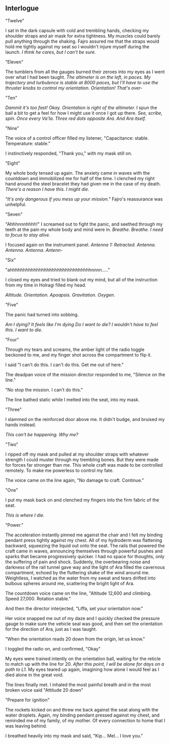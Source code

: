 <!--

Interlogue

  - This should be Liffa
  - Make all of this into the intro of Chapter 15

  - Melna is at Heiko Observatory and sees the craft hurtling into space.
  - She is furious at Holragi for doing something so reckless, and vows to go back to the senate to demand that they divulge their plans.
  - She is shown to be handling the heiko issue well while people talk about shaki falling apart in chaos. They suggest that it's safer for her not to go to Shaki.
  - She considers going directly to Holragi.
  - She sleeps on it.
  - Late at night, She gets a knock from a maman named Linyu who demands to speak with her at once. Kip sent her.

-->

## Interlogue

  "Twelve"

  I sat in the dark capsule with cold and trembling hands, checking my shoulder straps and air mask for extra tightness. My muscles could barely pull anything through the shaking. Fajro assured me that the straps would hold me tightly against my seat so I wouldn't injure myself during the launch. *I think he cares, but I can't be sure.*

  "Eleven"

  The tumblers from all the gauges burned their zeroes into my eyes as I went over what I had been taught. *The altimeter is on the left, in paces. My trajectory and turbulence is stable at 8000 paces, but I'll have to use the thruster knobs to control my orientation. Orientation! That's over-*

  "Ten"

  *Dammit it's too fast! Okay. Orientation is right of the altimeter.* I spun the ball a bit to get a feel for how I might use it once I got up there. *See, scribe, spin. Once every Va'la. Three red dots opposite Ara. And Ara itself.*

  "Nine"

  The voice of a control officer filled my listener, "Capacitance: stable. Temperature: stable."

  I instinctively responded, "Thank you," with my mask still on.

  "Eight"

  My whole body tensed up again. The anxiety came in waves with the countdown and immobilized me for half of the time. I clenched my right hand around the steel bracelet they had given me in the case of my death. *There's a reason I have this. I might die.*

  *"It's only dangerous if you mess up your mission."* Fajro's reassurance was unhelpful.

  "Seven"

  "Ahhhnnnhhhh!" I screamed out to fight the panic, and seethed through my teeth at the pain my whole body and mind were in. *Breathe. Breathe. I need to focus to stay alive.*

  I focused again on the instrument panel. *Antenna 1: Retracted. Antenna. Antenna. Antenna. Antenn-*

  "Six"

  "ahhhhhhhhhhhhhhhhhhhhhhhhhhhhhhhnnnn....."

  I closed my eyes and tried to blank out my mind, but all of the instruction from my time in Holragi filled my head.

  *Altitude. Orientation. Apoapsis. Gravitation. Oxygen.*

  "Five"

  The panic had turned into sobbing.
  
  *Am I dying? It feels like I'm dying Do I want to die? I wouldn't have to feel this. I want to die.*

  "Four"

  Through my tears and screams, the amber light of the radio toggle beckoned to me, and my finger shot across the compartment to flip it.
  
  I said "I can't do this. I can't do this. Get me out of here."

  The deadpan voice of the mission director responded to me, "Silence on the line."

  "No stop the mission. I can't do this."

  The line bathed static while I melted into the seat, into my mask.

  "Three"

  I slammed on the reinforced door above me. It didn't budge, and bruised my hands instead.

  *This can't be happening. Why me?*

  "Two"

  I ripped off my mask and pulled at my shoulder straps with whatever strength I could muster through my trembling bones. But they were made for forces far stronger than me. This whole craft was made to be controlled remotely. To make me powerless to control my fate.

  The voice came on the line again, "No damage to craft. Continue."

  "One"

  I put my mask back on and clenched my fingers into the firm fabric of the seat.

  *This is where I die.*

  "Power."

  The acceleration instantly pinned me against the chair and I felt my binding pendant press tightly against my chest. All of my hydroderm was flattening backward, squeezing the liquid out onto the seat. The rails that powered the craft came in waves, announcing themselves through powerful pushes and sparks that became progressively quicker. I had no space for thoughts, only the suffering of pain and shock. Suddenly, the overbearing noise and darkness of the rail tunnel gave way and the light of Ara filled the cavernous compartment, echoed by the fluttering shake of the wind around me. Weightless, I watched as the water from my sweat and tears drifted into bulbous spheres around me, scattering the bright light of Ara.

  The countdown voice came on the line, "Altitude 12,600 and climbing. Speed 27,000. Rotation stable."

  And then the director interjected, "Liffa, set your orientation now."

  Her voice snapped me out of my daze and I quickly checked the pressure gauge to make sure the vehicle seal was good, and then set the orientation for the direction of Ara, just as I was taught.

  "When the orientation reads 20 down from the origin, let us know."

  I toggled the radio on, and confirmed, "Okay"

  My eyes were trained intently on the orientation ball, waiting for the reticle to match up with the line for 20. *After this point, I will be alone for days on a path to L1.* My eyes teared up again, imagining how alone I would feel as I died alone in the great void.

  The lines finally met. I inhaled the most painful breath and in the most broken voice said "Attitude 20 down"

  "Prepare for ignition"

  The rockets kicked on and threw me back against the seat along with the water droplets. Again, my binding pendant pressed against my chest, and reminded me of my family, of my mother. Of every connection to home that I was leaving behind.

  I breathed heavily into my mask and said, "Kip... Mel... I love you."

